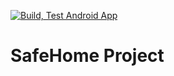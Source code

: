 [![Build, Test Android App](https://github.com/dellius-alexander/SafeHome/actions/workflows/build-test.yml/badge.svg?branch=main)](https://github.com/dellius-alexander/SafeHome/actions/workflows/build-test.yml)

# SafeHome Project



